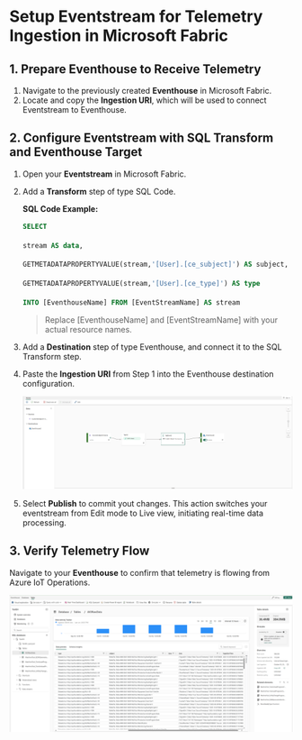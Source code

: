 # Setup Eventstream for Telemetry Ingestion in Microsoft Fabric 

## 1. Prepare Eventhouse to Receive Telemetry
1. Navigate to the previously created **Eventhouse** in Microsoft Fabric.
2. Locate and copy the **Ingestion URI**, which will be used to connect Eventstream to Eventhouse.
   
## 2. Configure Eventstream with SQL Transform and Eventhouse Target
1. Open your **Eventstream** in Microsoft Fabric.
2. Add a **Transform** step of type SQL Code.
   
    **SQL Code Example:**
    ```sql
    SELECT 

    stream AS data, 

    GETMETADATAPROPERTYVALUE(stream,'[User].[ce_subject]') AS subject, 

    GETMETADATAPROPERTYVALUE(stream,'[User].[ce_type]') AS type 

    INTO [EventhouseName] FROM [EventStreamName] AS stream
    ```
    > Replace [EventhouseName] and [EventStreamName] with your actual resource names.
    
4. Add a **Destination** step of type Eventhouse, and connect it to the SQL Transform step.
5. Paste the **Ingestion URI** from Step 1 into the Eventhouse destination configuration.

    ![Eventstream Flow](./images/eventstream_flow.png "Eventstream Flow")

6. Select **Publish** to commit yout changes. This action switches your eventstream from Edit mode to Live view, initiating real-time data processing.

## 3. Verify Telemetry Flow
Navigate to your **Eventhouse** to confirm that telemetry is flowing from Azure IoT Operations.

![Eventhouse Telemetry](./images/eventhouse_telemetry.png "Eventhouse Telemetry")
